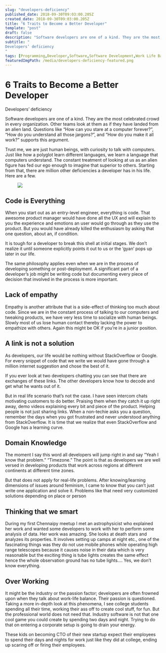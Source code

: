 ```yaml
---
slug: "developers-deficiency"
published_date: 2018-09-30T09:03:00.205Z
created_date: 2018-09-30T09:03:00.205Z
title: "6 Traits to Become a Better Developer"
template: "post"
draft: false
description: "Software developers are one of a kind. They are the most celebrated crowd in every organization. Other teams look at them as if they have landed from an alien land. Questions like “How can you stare…"
subtitle: "
Developers’ deficiency
"
tags: [Programming,Developer,Software,Software Development,Work Life Balance]
featuredImgPath: /media/developers-deficiency-featured.png
---
```

# 6 Traits to Become a Better Developer

Developers’ deficiency

Software developers are one of a kind. They are the most celebrated crowd in every organization. Other teams look at them as if they have landed from an alien land. Questions like “How can you stare at a computer forever?”, “How do you understand all those jargons?”, and “How do you make it all work?” supports this argument.

Trust me, we are just human beings, with curiosity to talk with computers. Just like how a polyglot learn different languages, we learn a language that computers understand. The constant treatment of looking at us as an alien figure has fed our ego enough to imagine that superior to others. Starting from that, there are million other deficiencies a developer has in his life. Here are a few.

<figure>

![](/media/developers-deficiency-featured.png)

</figure>

## Code is Everything

When you start out as an entry-level engineer, everything is code. That awesome product manager would have done all the UX and will explain to you the experience and emotions an user would go through as they use the product. But you would have already killed the enthusiasm by asking that one question, about an, if condition.

It is tough for a developer to break this shell at initial stages. We don’t realize it until someone explicitly points it out to us or the ‘gyan’ pops up later in our life.

The same philosophy applies even when we are in the process of developing something or post-deployment. A significant part of a developer’s job might be writing code but documenting every piece of decision that involved in the process is more important.

## Lack of empathy

Empathy is another attribute that is a side-effect of thinking too much about code. Since we are in the constant process of talking to our computers and tweaking products, we have very less time to socialize with human beings. Slowly most of us lose human contact thereby lacking the power to empathize with others. Again this might be OK if you’re in a junior position.

## A link is not a solution

As developers, our life would be nothing without StackOverflow or Google. For every snippet of code that we write we would have gone through a million internet suggestion and chose the best of it.

If you ever look at two developers chatting you can see that there are exchanges of these links. The other developers know how to decode and get what he wants out of it.

But in real life scenario that’s not the case. I have seen intercom chats motivating customers to do better. Praising them when they catch it up right away, demo videos explaining every bit and piece of the product. Helping people is not just sharing links. When a non-techie asks you a question, remember the days when you got frustrated and never understood anything from StackOverflow. It is time that we realize that even StackOverflow and Google has a learning curve.

## Domain Knowledge

The moment I say this word all developers will jump right in and say “Yeah I know that problem.” “Timezone.” The point is that as developers we are well versed in developing products that work across regions at different continents at different time zones.

But that does not apply for real-life problems. After knowing/learning dimensions of issues around feminism, I came to know that you can’t just write one application and solve it. Problems like that need very customized solutions depending on place or person

## Thinking that we smart

During my first Chennaipy meetup I met an astrophysicist who explained her work and wanted some developers to work with her to perform some analysis of data. Her work was amazing. She looks at death stars and analyzes its properties. It involves setting up camps at night etc., one of the fascinating things was they do not use mobile phones while operating high range telescopes because it causes noise in their data which is very reasonable but the exciting thing is tube lights creates the same effect hence the whole observation ground has no tube lights…. Yes, we don’t know everything.

## Over Working

It might be the industry or the passion factor; developers are often frowned upon when they talk about work-life balance. Their passion is questioned. Taking a more in-depth look at this phenomena, I see college students spending all their time, working their ass off to create cool stuff, for fun. But the professional world does not need that. Industry software is not that one cool game you could create by spending two days and night. Trying to do that on entering a corporate setup is going to drain your energy.

These kids on becoming CTO of their new startup expect their employees to spend their days and nights for work just like they did at college, ending up scaring off or firing their employees.


